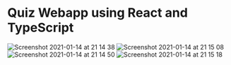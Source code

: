 # Quiz Webapp using React and TypeScript

![Screenshot 2021-01-14 at 21 14 38](https://user-images.githubusercontent.com/32841130/104650225-c63ab800-56ad-11eb-9eb8-48c76b9274c7.png)
![Screenshot 2021-01-14 at 21 15 08](https://user-images.githubusercontent.com/32841130/104650228-c6d34e80-56ad-11eb-88e5-060825c59ad7.png)
![Screenshot 2021-01-14 at 21 14 50](https://user-images.githubusercontent.com/32841130/104650240-cdfa5c80-56ad-11eb-82f3-cabdb0a02754.png)
![Screenshot 2021-01-14 at 21 15 18](https://user-images.githubusercontent.com/32841130/104650241-ce92f300-56ad-11eb-9336-f84a7b5382f7.png)